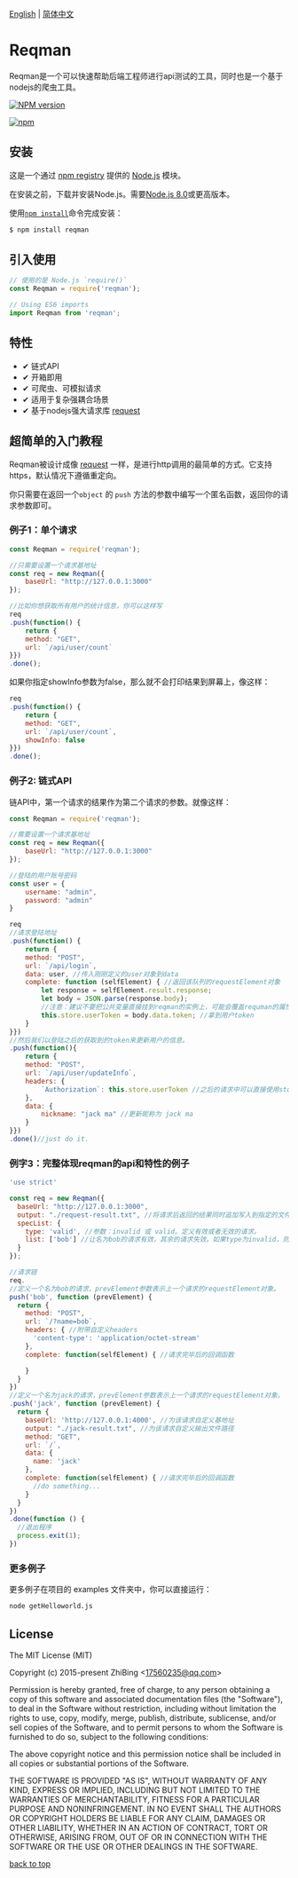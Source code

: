 [English](./README.md) | [简体中文](./Readme_cn.md)

# Reqman

Reqman是一个可以快速帮助后端工程师进行api测试的工具，同时也是一个基于nodejs的爬虫工具。

[![NPM version](https://badge.fury.io/js/reqman.svg)](http://badge.fury.io/js/reqman)

[![npm](https://nodei.co/npm/reqman.png)](https://www.npmjs.com/package/reqman)

## 安装

这是一个通过 [npm registry](https://www.npmjs.com/) 提供的 [Node.js](https://nodejs.org/en/) 模块。

在安装之前，下载并安装Node.js。需要[Node.js 8.0](https://nodejs.org/en/download/)或更高版本。

使用[`npm install`](https://docs.npmjs.com/getting-started/installing-npm-packages-locally)命令完成安装：

```bash
$ npm install reqman
```

## 引入使用

```javascript
// 使用的是 Node.js `require()`
const Reqman = require('reqman');

// Using ES6 imports
import Reqman from 'reqman';
```

## 特性

  * ✔︎ 链式API
  * ✔︎ 开箱即用
  * ✔︎ 可爬虫、可模拟请求
  * ✔︎ 适用于复杂强耦合场景
  * ✔︎ 基于nodejs强大请求库 [request](https://github.com/request/request)

## 超简单的入门教程

Reqman被设计成像 [request](https://github.com/request/request) 一样，是进行http调用的最简单的方式。它支持https，默认情况下遵循重定向。

你只需要在返回一个``object`` 的 ``push`` 方法的参数中编写一个匿名函数，返回你的请求参数即可。

### 例子1：单个请求

```javascript
const Reqman = require('reqman');

//只需要设置一个请求基地址
const req = new Reqman({
    baseUrl: "http://127.0.0.1:3000"
});

//比如你想获取所有用户的统计信息，你可以这样写
req
.push(function() {
    return {
    method: "GET",
    url: `/api/user/count`
}})
.done();
```

如果你指定showInfo参数为false，那么就不会打印结果到屏幕上，像这样：

```javascript
req
.push(function() {
    return {
    method: "GET",
    url: `/api/user/count`,
    showInfo: false
}})
.done();
```

### 例子2: 链式API

链API中，第一个请求的结果作为第二个请求的参数。就像这样：

```javascript
const Reqman = require('reqman');

//需要设置一个请求基地址
const req = new Reqman({
    baseUrl: "http://127.0.0.1:3000"
});

//登陆的用户账号密码
const user = {
    username: "admin",
    password: "admin"
}

req
//请求登陆地址
.push(function() {
    return {
    method: "POST",
    url: `/api/login`,
    data: user, //传入刚刚定义的user对象到data
    complete: function (selfElement) { //返回该队列的requestElement对象
        let response = selfElement.result.response;
        let body = JSON.parse(response.body);
        //注意：建议不要把公共变量直接挂到reqman的实例上，可能会覆盖requman的属性和方法，reqman提供了一个store对象用于存储请求过程中需要存储的公共变量。
        this.store.userToken = body.data.token; //拿到用户token
    }
}})
//然后我们以登陆之后的获取到的token来更新用户的信息。
.push(function(){
    return {
    method: "POST",
    url: `/api/user/updateInfo`,
    headers: {
        `Authorization`: this.store.userToken //之后的请求中可以直接使用store里的变量
    },
    data: {
        nickname: "jack ma" //更新昵称为 jack ma
    }
}})
.done()//just do it.
```

### 例字3：完整体现reqman的api和特性的例子

```javascript
'use strict'

const req = new Reqman({
  baseUrl: "http://127.0.0.1:3000",
  output: "./request-result.txt", //将请求后返回的结果同时追加写入到指定的文件路径
  specList: {
    type: 'valid', //参数：invalid 或 valid。定义有效或者无效的请求。
    list: ['bob'] //让名为bob的请求有效，其余的请求失效。如果type为invalid，则相反。
  }
});

//请求链
req.
//定义一个名为bob的请求，prevElement参数表示上一个请求的requestElement对象。
push('bob', function (prevElement) { 
  return {
    method: "POST",
    url: `/?name=bob`,
    headers: { //附带自定义headers
      'content-type': 'application/octet-stream'
    },
    complete: function(selfElement) { //请求完毕后的回调函数

    }
  }
})
//定义一个名为jack的请求，prevElement参数表示上一个请求的requestElement对象。
.push('jack', function (prevElement) {
  return {
    baseUrl: 'http://127.0.0.1:4000', //为该请求自定义基地址
    output: "./jack-result.txt", //为该请求自定义输出文件路径
    method: "GET",
    url: `/`,
    data: {
      name: 'jack'
    },
    complete: function(selfElement) { //请求完毕后的回调函数
      //do something...
    }
  }
})
.done(function () {
  //退出程序
  process.exit(1);
})

```

### 更多例子

更多例子在项目的 examples 文件夹中，你可以直接运行：

```bash
node getHelloworld.js
```

## License

The MIT License (MIT)

Copyright (c) 2015-present ZhiBing \<17560235@qq.com>

Permission is hereby granted, free of charge, to any person obtaining a copy of this software and associated documentation files (the "Software"), to deal in the Software without restriction, including without limitation the rights to use, copy, modify, merge, publish, distribute, sublicense, and/or sell copies of the Software, and to permit persons to whom the Software is furnished to do so, subject to the following conditions:

The above copyright notice and this permission notice shall be included in all copies or substantial portions of the Software.

THE SOFTWARE IS PROVIDED "AS IS", WITHOUT WARRANTY OF ANY KIND, EXPRESS OR IMPLIED, INCLUDING BUT NOT LIMITED TO THE WARRANTIES OF MERCHANTABILITY, FITNESS FOR A PARTICULAR PURPOSE AND NONINFRINGEMENT. IN NO EVENT SHALL THE AUTHORS OR COPYRIGHT HOLDERS BE LIABLE FOR ANY CLAIM, DAMAGES OR OTHER LIABILITY, WHETHER IN AN ACTION OF CONTRACT, TORT OR OTHERWISE, ARISING FROM, OUT OF OR IN CONNECTION WITH THE SOFTWARE OR THE USE OR OTHER DEALINGS IN THE SOFTWARE.

[back to top](#reqman)

